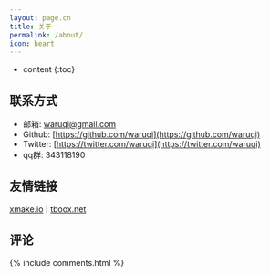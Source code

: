 ```yaml
---
layout: page.cn
title: 关于
permalink: /about/
icon: heart
---
```


* content
{:toc}

## 联系方式

* 邮箱: [waruqi@gmail.com](waruqi@gmail.com)
* Github: [https://github.com/waruqi](https://github.com/waruqi)
* Twitter: [https://twitter.com/waruqi](https://twitter.com/waruqi)
* qq群: 343118190

## 友情链接

[xmake.io](http://xmake.io/cn) \| [tboox.net](http://tboox.net/cn)

## 评论

{% include comments.html %}
